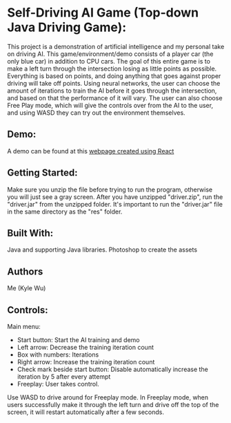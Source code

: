 # Self-Driving AI Game (Top-down Java Driving Game):
This project is a demonstration of artificial intelligence and my personal take on driving AI. This game/environment/demo consists of a player car (the only blue car) in addition to CPU cars. The goal of this entire game is to make a left turn through the intersection losing as little points as possible. Everything is based on points, and doing anything that goes against proper driving will take off points.
Using neural networks, the user can choose the amount of iterations to train the AI before it goes through the intersection, and based on that the performance of it will vary.
The user can also choose Free Play mode, which will give the controls over from the AI to the user, and using WASD they can try out the environment themselves.

## Demo:
A demo can be found at this [webpage created using React](https://kylewuu.github.io/driverAiDemo/)

## Getting Started:
Make sure you unzip the file before trying to run the program, otherwise you will just see a gray screen.
After you have unzipped "driver.zip", run the "driver.jar" from the unzipped folder.
It's important to run the "driver.jar" file in the same directory as the "res" folder.

## Built With:
Java and supporting Java libraries.
Photoshop to create the assets

## Authors
Me (Kyle Wu) 

## Controls:
Main menu:
* Start button: Start the AI training and demo
* Left arrow: Decrease the training iteration count
* Box with numbers: Iterations
* Right arrow: Increase the training iteration count
* Check mark beside start button: Disable automatically increase the iteration by 5 after every attempt
* Freeplay: User takes control. 

Use WASD to drive around for Freeplay mode. In Freeplay mode, when users successfully make it through the left turn and drive off the top of the screen, it will restart automatically after a few seconds.
